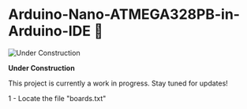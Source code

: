 # Arduino-Nano-ATMEGA328PB-in-Arduino-IDE 🚧  
![Under Construction](https://img.shields.io/badge/status-under--construction-yellow)

**Under Construction**  


This project is currently a work in progress. Stay tuned for updates!  

1 - Locate the file "boards.txt"
